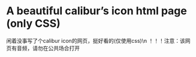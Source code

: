 # A beautiful calibur’s icon html page (only CSS)
闲着没事写了个calibur icon的网页，挺好看的(仅使用css)\n
！！！注意：该网页有音频，请勿在公共场合打开
